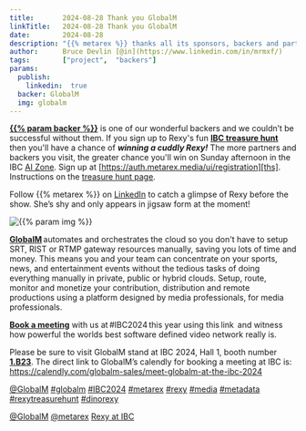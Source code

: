 ```yaml
---
title:       2024-08-28 Thank you GlobalM
linkTitle:   2024-08-28 Thank you GlobalM
date:        2024-08-28
description: "{{% metarex %}} thanks all its sponsors, backers and partners"
author:      Bruce Devlin [@in](https://www.linkedin.com/in/mrmxf/)
tags:        ["project",  "backers"]
params:
  publish:
    linkedin:  true
  backer: GlobalM
  img: globalm
---
```


**[{{% param backer %}}][web]** is one of our wonderful backers and we couldn’t
be successful without them. If you sign up to Rexy's fun **[IBC treasure
hunt][ths]** then you'll have a chance of ***winning a cuddly Rexy!*** The more
partners and backers you visit, the greater chance you'll win on Sunday
afternoon in the IBC [AI Zone][rxydraw]. Sign up at
[https://auth.metarex.media/ui/registration][ths]. Instructions on the [treasure hunt
page][thp].

Follow {{% metarex %}} on [LinkedIn][limrx] to catch a glimpse of Rexy before
the show. She’s shy and only appears in jigsaw form at the moment!

<img  class="ui centered bordered rounded image" src="featured-{{% param img %}}.png" alt="{{% param img %}}">

**[GlobalM][web]** automates and orchestrates the cloud so you don't have to
setup SRT, RIST or RTMP gateway resources manually, saving you lots of time and
money. This means you and your team can concentrate on your sports, news, and
entertainment events without the tedious tasks of doing everything manually in
private, public or hybrid clouds. Setup, route, monitor and monetize your
contribution, distribution and remote productions using a platform designed by
media professionals, for media professionals.

**[Book a meeting][meet]** with us at #IBC2024 this year using this link  and
witness how powerful the worlds best software defined video network really is.

Please be sure to visit GlobalM stand at IBC 2024, Hall 1, booth number
**[1.B23]**. The direct link to GlobalM’s calendly for booking a meeting at IBC
is: <https://calendly.com/globalm-sales/meet-globalm-at-the-ibc-2024>

[@GlobalM](https://www.linkedin.com/company/globalmmedia/)
[#globalm](https://www.linkedin.com/search/results/all/?keywords=%23globalm)
[#IBC2024](https://www.linkedin.com/search/results/all/?keywords=%23IBC2024)
[#metarex](https://www.linkedin.com/search/results/all/?keywords=%23metarex)
[#rexy](https://www.linkedin.com/search/results/all/?keywords=%23rexy)
[#media](https://www.linkedin.com/search/results/all/?keywords=%23media)
[#metadata](https://www.linkedin.com/search/results/all/?keywords=%23metadata)
[#rexytreasurehunt](https://www.linkedin.com/search/results/all/?keywords=%23rexytreasurehunt)
[#dinorexy](https://www.linkedin.com/search/results/all/?keywords=%23dinorexy)

<i class="linkedin icon"></i>[@GlobalM](https://www.linkedin.com/company/globalmmedia/)
<i class="linkedin icon"></i>[@metarex][limrx]
<i class="linkedin icon"></i>[Rexy at IBC][lirxy]

[web]:    https://www.globalm.media/
[meet]: https://calendly.com/globalm-sales/meet-globalm-at-the-ibc-2024
[1.B23]: https://ibc2024.mapyourshow.com/8_0/floorplan/?st=keyword&hallID=A&selectedBooth=1.B23

[limrx]:   https://uk.linkedin.com/company/metarex-media
[lirxy]:   https://www.linkedin.com/search/results/all/?keywords=%23ibc2024%20%23metarex%20%23rexy
[rxydraw]: https://ibc2024.mapyourshow.com/8_0/floorplan/?st=keyword&hallID=J&sv=V-NOVA&selectedBooth=14.AI03
[ths]:     https://auth.metarex.media/ui/registration
[thp]:     /project/treasure-hunt/
